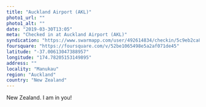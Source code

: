 ```yaml
---
title: "Auckland Airport (AKL)"
photo1_url: ""
photo1_alt: ""
date: "2019-03-30T13:05"
meta: "Checked in at Auckland Airport (AKL)"
syndication: "https://www.swarmapp.com/user/492614834/checkin/5c9eb2ca89b06a0039d4762f"
foursquare: "https://foursquare.com/v/52be1065498e5a2af071de45"
latitude: "-37.00613047388957"
longitude: "174.78205153149895"
address: ""
locality: "Manukau"
region: "Auckland"
country: "New Zealand"
---
```

New Zealand. I am in you!
